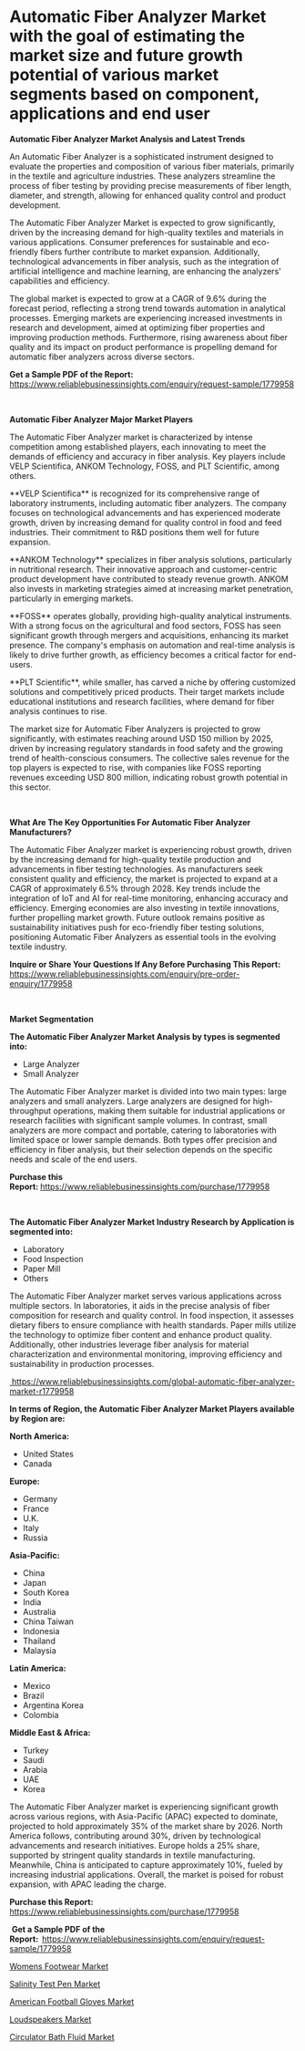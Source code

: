 <p><h1>Automatic Fiber Analyzer Market with the goal of estimating the market size and future growth potential of various market segments based on component, applications and end user</h1></p><p><strong>Automatic Fiber Analyzer Market Analysis and Latest Trends</strong></p>
<p><p>An Automatic Fiber Analyzer is a sophisticated instrument designed to evaluate the properties and composition of various fiber materials, primarily in the textile and agriculture industries. These analyzers streamline the process of fiber testing by providing precise measurements of fiber length, diameter, and strength, allowing for enhanced quality control and product development.</p><p>The Automatic Fiber Analyzer Market is expected to grow significantly, driven by the increasing demand for high-quality textiles and materials in various applications. Consumer preferences for sustainable and eco-friendly fibers further contribute to market expansion. Additionally, technological advancements in fiber analysis, such as the integration of artificial intelligence and machine learning, are enhancing the analyzers' capabilities and efficiency.</p><p>The global market is expected to grow at a CAGR of 9.6% during the forecast period, reflecting a strong trend towards automation in analytical processes. Emerging markets are experiencing increased investments in research and development, aimed at optimizing fiber properties and improving production methods. Furthermore, rising awareness about fiber quality and its impact on product performance is propelling demand for automatic fiber analyzers across diverse sectors.</p></p>
<p><strong>Get a Sample PDF of the Report:&nbsp;</strong> <a href="https://www.reliablebusinessinsights.com/enquiry/request-sample/1779958?utm_campaign=60&utm_medium=2&utm_source=Github&utm_content=ia&utm_term=19122024&utm_id=automatic-fiber-analyzer">https://www.reliablebusinessinsights.com/enquiry/request-sample/1779958</a></p>
<p>&nbsp;</p>
<p><strong>Automatic Fiber Analyzer Major Market Players</strong></p>
<p><p>The Automatic Fiber Analyzer market is characterized by intense competition among established players, each innovating to meet the demands of efficiency and accuracy in fiber analysis. Key players include VELP Scientifica, ANKOM Technology, FOSS, and PLT Scientific, among others.</p><p>**VELP Scientifica** is recognized for its comprehensive range of laboratory instruments, including automatic fiber analyzers. The company focuses on technological advancements and has experienced moderate growth, driven by increasing demand for quality control in food and feed industries. Their commitment to R&D positions them well for future expansion.</p><p>**ANKOM Technology** specializes in fiber analysis solutions, particularly in nutritional research. Their innovative approach and customer-centric product development have contributed to steady revenue growth. ANKOM also invests in marketing strategies aimed at increasing market penetration, particularly in emerging markets.</p><p>**FOSS** operates globally, providing high-quality analytical instruments. With a strong focus on the agricultural and food sectors, FOSS has seen significant growth through mergers and acquisitions, enhancing its market presence. The company's emphasis on automation and real-time analysis is likely to drive further growth, as efficiency becomes a critical factor for end-users.</p><p>**PLT Scientific**, while smaller, has carved a niche by offering customized solutions and competitively priced products. Their target markets include educational institutions and research facilities, where demand for fiber analysis continues to rise.</p><p>The market size for Automatic Fiber Analyzers is projected to grow significantly, with estimates reaching around USD 150 million by 2025, driven by increasing regulatory standards in food safety and the growing trend of health-conscious consumers. The collective sales revenue for the top players is expected to rise, with companies like FOSS reporting revenues exceeding USD 800 million, indicating robust growth potential in this sector.</p></p>
<p>&nbsp;</p>
<p><strong>What Are The Key Opportunities For Automatic Fiber Analyzer Manufacturers?</strong></p>
<p><p>The Automatic Fiber Analyzer market is experiencing robust growth, driven by the increasing demand for high-quality textile production and advancements in fiber testing technologies. As manufacturers seek consistent quality and efficiency, the market is projected to expand at a CAGR of approximately 6.5% through 2028. Key trends include the integration of IoT and AI for real-time monitoring, enhancing accuracy and efficiency. Emerging economies are also investing in textile innovations, further propelling market growth. Future outlook remains positive as sustainability initiatives push for eco-friendly fiber testing solutions, positioning Automatic Fiber Analyzers as essential tools in the evolving textile industry.</p></p>
<p><strong>Inquire or Share Your Questions If Any Before Purchasing This Report:</strong> <a href="https://www.reliablebusinessinsights.com/enquiry/pre-order-enquiry/1779958?utm_campaign=60&utm_medium=2&utm_source=Github&utm_content=ia&utm_term=19122024&utm_id=automatic-fiber-analyzer">https://www.reliablebusinessinsights.com/enquiry/pre-order-enquiry/1779958</a></p>
<p>&nbsp;</p>
<p><strong>Market Segmentation</strong></p>
<p><strong>The Automatic Fiber Analyzer Market Analysis by types is segmented into:</strong></p>
<p><ul><li>Large Analyzer</li><li>Small Analyzer</li></ul></p>
<p><p>The Automatic Fiber Analyzer market is divided into two main types: large analyzers and small analyzers. Large analyzers are designed for high-throughput operations, making them suitable for industrial applications or research facilities with significant sample volumes. In contrast, small analyzers are more compact and portable, catering to laboratories with limited space or lower sample demands. Both types offer precision and efficiency in fiber analysis, but their selection depends on the specific needs and scale of the end users.</p></p>
<p><strong>Purchase this Report:&nbsp;</strong><a href="https://www.reliablebusinessinsights.com/purchase/1779958?utm_campaign=60&utm_medium=2&utm_source=Github&utm_content=ia&utm_term=19122024&utm_id=automatic-fiber-analyzer">https://www.reliablebusinessinsights.com/purchase/1779958</a></p>
<p>&nbsp;</p>
<p><strong>The Automatic Fiber Analyzer Market Industry Research by Application is segmented into:</strong></p>
<p><ul><li>Laboratory</li><li>Food Inspection</li><li>Paper Mill</li><li>Others</li></ul></p>
<p><p>The Automatic Fiber Analyzer market serves various applications across multiple sectors. In laboratories, it aids in the precise analysis of fiber composition for research and quality control. In food inspection, it assesses dietary fibers to ensure compliance with health standards. Paper mills utilize the technology to optimize fiber content and enhance product quality. Additionally, other industries leverage fiber analysis for material characterization and environmental monitoring, improving efficiency and sustainability in production processes.</p></p>
<p><a href="https://www.reliablebusinessinsights.com/global-automatic-fiber-analyzer-market-r1779958?utm_campaign=60&utm_medium=2&utm_source=Github&utm_content=ia&utm_term=19122024&utm_id=automatic-fiber-analyzer">&nbsp;https://www.reliablebusinessinsights.com/global-automatic-fiber-analyzer-market-r1779958</a></p>
<p><strong>In terms of Region, the Automatic Fiber Analyzer Market Players available by Region are:</strong></p>
<p>
    <p> <strong> North America: </strong>
        <ul>
            <li>United States</li>
            <li>Canada</li>
        </ul>
        </p> 
    <p> <strong> Europe: </strong>
        <ul>
            <li>Germany</li>
            <li>France</li>
            <li>U.K.</li>
            <li>Italy</li>
            <li>Russia</li>
        </ul>
        </p> 
    <p> <strong> Asia-Pacific: </strong>
        <ul>
            <li>China</li>
            <li>Japan</li>
            <li>South Korea</li>
            <li>India</li>
            <li>Australia</li>
            <li>China Taiwan</li>
            <li>Indonesia</li>
            <li>Thailand</li>
            <li>Malaysia</li>
        </ul>
        </p> 
    <p> <strong> Latin America: </strong>
        <ul>
            <li>Mexico</li>
            <li>Brazil</li>
            <li>Argentina Korea</li>
            <li>Colombia</li>
        </ul>
        </p> 
    <p> <strong> Middle East & Africa: </strong>
        <ul>
            <li>Turkey</li>
            <li>Saudi</li>
            <li>Arabia</li>
            <li>UAE</li>
            <li>Korea</li>
        </ul>
    </p>
    </p>
<p><p>The Automatic Fiber Analyzer market is experiencing significant growth across various regions, with Asia-Pacific (APAC) expected to dominate, projected to hold approximately 35% of the market share by 2026. North America follows, contributing around 30%, driven by technological advancements and research initiatives. Europe holds a 25% share, supported by stringent quality standards in textile manufacturing. Meanwhile, China is anticipated to capture approximately 10%, fueled by increasing industrial applications. Overall, the market is poised for robust expansion, with APAC leading the charge.</p></p>
<p><strong>Purchase this Report: </strong><a href="https://www.reliablebusinessinsights.com/purchase/1779958?utm_campaign=60&utm_medium=2&utm_source=Github&utm_content=ia&utm_term=19122024&utm_id=automatic-fiber-analyzer">https://www.reliablebusinessinsights.com/purchase/1779958</a></p>
<p>&nbsp;<strong>Get a Sample PDF of the Report:&nbsp;&nbsp;</strong><a href="https://www.reliablebusinessinsights.com/enquiry/request-sample/1779958?utm_campaign=60&utm_medium=2&utm_source=Github&utm_content=ia&utm_term=19122024&utm_id=automatic-fiber-analyzer">https://www.reliablebusinessinsights.com/enquiry/request-sample/1779958</a></p>
<p><strong></strong></p>
<p><p><a href="https://www.linkedin.com/pulse/global-womens-footwear-market-analysis-report-encompassing-p09ff?utm_campaign=60&utm_medium=2&utm_source=Github&utm_content=ia&utm_term=19122024&utm_id=automatic-fiber-analyzer">Womens Footwear Market</a></p><p><a href="https://github.com/NargisHussain432/Market-Research-Report-List-1/blob/main/salinity-test-pen-market.md?utm_campaign=60&utm_medium=2&utm_source=Github&utm_content=ia&utm_term=19122024&utm_id=automatic-fiber-analyzer">Salinity Test Pen Market</a></p><p><a href="https://www.linkedin.com/pulse/how-61-growth-american-football-gloves-market-shaped-major-7iwwf?utm_campaign=60&utm_medium=2&utm_source=Github&utm_content=ia&utm_term=19122024&utm_id=automatic-fiber-analyzer">American Football Gloves Market</a></p><p><a href="https://www.linkedin.com/pulse/acomprehensive-analysis-loudspeakers-market-covering-size-r2tsf?utm_campaign=60&utm_medium=2&utm_source=Github&utm_content=ia&utm_term=19122024&utm_id=automatic-fiber-analyzer">Loudspeakers Market</a></p><p><a href="https://github.com/FahadAhmed223/Market-Research-Report-List-1/blob/main/circulator-bath-fluid-market.md?utm_campaign=60&utm_medium=2&utm_source=Github&utm_content=ia&utm_term=19122024&utm_id=automatic-fiber-analyzer">Circulator Bath Fluid Market</a></p></p>